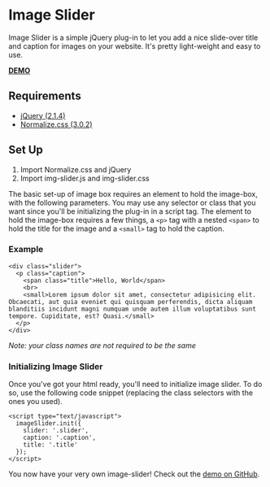 # Image Slider

Image Slider is a simple jQuery plug-in to let you add a nice slide-over title
and caption for images on your website. It's pretty light-weight and easy to
use.

**[DEMO](http://akbarbmirza.github.io/img-slider/)**

## Requirements
+ [jQuery (2.1.4)]()
+ [Normalize.css (3.0.2)](https://necolas.github.io/normalize.css/)

## Set Up
1. Import Normalize.css and jQuery
2. Import img-slider.js and img-slider.css

The basic set-up of image box requires an element to hold the image-box, with
the following parameters. You may use any selector or class that you want since
you'll be initializing the plug-in in a script tag. The element to hold the
image-box requires a few things, a `<p>` tag with a nested `<span>` to hold the
title for the image and a `<small>` tag to hold the caption.

### Example

    <div class="slider">
      <p class="caption">
        <span class="title">Hello, World</span>
        <br>
        <small>Lorem ipsum dolor sit amet, consectetur adipisicing elit. Obcaecati, aut quia eveniet qui quisquam perferendis, dicta aliquam blanditiis incidunt magni numquam unde autem illum voluptatibus sunt tempore. Cupiditate, est? Quasi.</small>
      </p>
    </div>

*Note: your class names are not required to be the same*

### Initializing Image Slider

Once you've got your html ready, you'll need to initialize image slider. To do
so, use the following code snippet (replacing the class selectors with the ones
you used).

    <script type="text/javascript">
      imageSlider.init({
        slider: '.slider',
        caption: '.caption',
        title: '.title'
      });
    </script>

You now have your very own image-slider! Check out the [demo on GitHub](http://codepen.io/anon/pen/OVYBNx).
